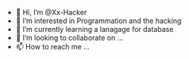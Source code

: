 - 👋 Hi, I’m @Xx-Hacker
- 👀 I’m interested in Programmation and the hacking
- 🌱 I’m currently learning a lanagage for database
- 💞️ I’m looking to collaborate on ...
- 📫 How to reach me ...

<!---
ibrax12/ibrax12 is a ✨ special ✨ repository because its `README.md` (this file) appears on your GitHub profile.
You can click the Preview link to take a look at your changes.
--->
